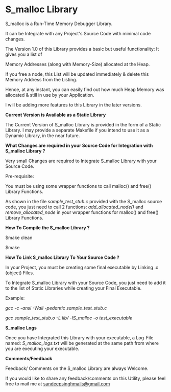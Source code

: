 **S_malloc Library**
========================

S_malloc is a Run-Time Memory Debugger Library.

It can be Integrate with any Project's Source Code with minimal code changes.

The Version 1.0 of this Library provides a basic but useful functionality: It gives you a list of

Memory Addresses (along with Memory-Size) allocated at the Heap.

If you free a node, this List will be updated immediately & delete this Memory Address from the Listing.

Hence, at any instant, you can easily find out how much Heap Memory was allocated & still in use by your Application.

I will be adding more features to this Library in the later versions.

**Current Version is Available as a Static Library**

The Current Version of S_malloc Library is provided in the form of a Static Library.
I may provide a separate Makefile if you intend to use it as a Dynamic Library, in the near future.

**What Changes are required in your Source Code for Integration with S_malloc Library ?**

Very small Changes are required to Integrate S_malloc Library with your Source Code.

Pre-requisite:

You must be using some wrapper functions to call malloc() and free() Library Functions.

As shown in the file *sample_test_stub.c* provided with the S_malloc source code, you just need 
to call 2 functions: *add_allocated_node()* and *remove_allocated_node* in your wrapper functions 
for malloc() and free() Library Functions.

**How To Compile the S_malloc Library ?**

$make clean

$make

**How To Link S_malloc Library To Your Source Code ?**

In your Project, you must be creating some final executable by Linking .o (object) Files.

To Integrate S_malloc Library with your Source Code, you just need to add it to the list of Static Libraries
while creating your Final Executable.

Example:

*gcc -c -ansi -Wall -pedantic sample_test_stub.c*

*gcc sample_test_stub.o -L lib/ -lS_malloc -o test_executable*


**S_malloc Logs**

Once you have Integrated this Library with your executable, a Log-File named: *S_malloc_logs.txt* will be generated at 
the same path from where you are executing your executable.

**Comments/Feedback**

Feedback/ Comments on the S_malloc Library are always Welcome.

If you would like to share any feedback/comments on this Utility, please feel free to mail me at sandeepsinghmails@gmail.com

